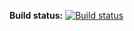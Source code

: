 **Build status:** [![Build status](https://ci.appveyor.com/api/projects/status/jalsehr8j93ghnse?svg=true)](https://ci.appveyor.com/project/tpodolak/playground-b6y4i)
